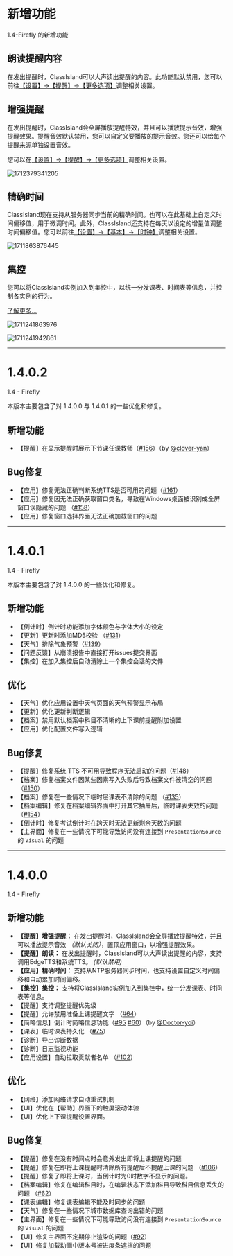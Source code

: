 # 新增功能

1.4-Firefly 的新增功能

## 朗读提醒内容

在发出提醒时，ClassIsland可以大声读出提醒的内容。此功能默认禁用，您可以前往[【设置】->【提醒】->【更多选项】](ci://app/settings/notification)调整相关设置。

## 增强提醒

在发出提醒时，ClassIsland会全屏播放提醒特效，并且可以播放提示音效，增强提醒效果。提醒音效默认禁用，您可以自定义要播放的提示音效。您还可以给每个提醒来源单独设置音效。

您可以在[【设置】->【提醒】->【更多选项】](ci://app/settings/notification)调整相关设置。

![1712379341205](pack://application:,,,/ClassIsland;component/Assets/Documents/image/ChangeLog/1712379341205.png)

## 精确时间

ClassIsland现在支持从服务器同步当前的精确时间。也可以在此基础上自定义时间偏移值，用于微调时间。此外，ClassIsland还支持在每天以设定的增量值调整时间偏移值。您可以前往[【设置】->【基本】->【时钟】](ci://app/settings/general)调整相关设置。

![1711863876445](pack://application:,,,/ClassIsland;component/Assets/Documents/image/ChangeLog/1711863876445.png)

## 集控

您可以将ClassIsland实例加入到集控中，以统一分发课表、时间表等信息，并控制各实例的行为。

[了解更多…](https://classisland-docs.readthedocs.io/zh-cn/latest/management/)

![1711241863976](pack://application:,,,/ClassIsland;component/Assets/Documents/image/ChangeLog/1711241863976.png)

![1711241942861](pack://application:,,,/ClassIsland;component/Assets/Documents/image/ChangeLog/1711241942861.png)


***


# 1.4.0.2

1.4 - Firefly

本版本主要包含了对 1.4.0.0 与 1.4.0.1 的一些优化和修复。

## 新增功能
- 【提醒】在显示提醒时展示下节课任课教师（[#156](https://github.com/ClassIsland/ClassIsland/pull/156)）（by [@clover-yan](https://github.com/clover-yan)）

## Bug修复
- 【应用】修复无法正确判断系统TTS是否可用的问题（[#161](https://github.com/ClassIsland/ClassIsland/discussions/161)）
- 【应用】修复因无法正确获取窗口类名，导致在Windows桌面被识别成全屏窗口误隐藏的问题 （[#158](https://github.com/ClassIsland/ClassIsland/issues/158)）
- 【应用】修复窗口选择界面无法正确加载窗口的问题

***


# 1.4.0.1

1.4 - Firefly

本版本主要包含了对 1.4.0.0 的一些优化和修复。

## 新增功能
- 【倒计时】倒计时功能添加字体颜色与字体大小的设定
- 【更新】更新时添加MD5校验 （[#131](https://github.com/ClassIsland/ClassIsland/issues/131)）
- 【天气】排除气象预警（[#139](https://github.com/ClassIsland/ClassIsland/issues/139)）
- 【问题反馈】从崩溃报告中直接打开issues提交界面
- 【集控】在加入集控后自动清除上一个集控会话的文件

## 优化
- 【天气】优化应用设置中天气页面的天气预警显示布局
- 【更新】优化更新判断逻辑
- 【档案】禁用默认档案中科目不清晰的上下课前提醒附加设置
- 【应用】优化配置文件写入逻辑

## Bug修复
- 【提醒】修复系统 TTS 不可用导致程序无法启动的问题（[#148](https://github.com/ClassIsland/ClassIsland/issues/148)）
- 【档案】修复档案文件因某些因素写入失败后导致档案文件被清空的问题 （[#150](https://github.com/ClassIsland/ClassIsland/issues/150)）
- 【档案】修复在一些情况下临时层课表不清除的问题 （[#135](https://github.com/ClassIsland/ClassIsland/issues/135)）
- 【档案编辑】修复在档案编辑界面中打开其它抽屉后，临时课表失效的问题 （[#154](https://github.com/ClassIsland/ClassIsland/issues/154)）
- 【倒计时】修复考试倒计时在跨天时无法更新剩余天数的问题
- 【主界面】修复在一些情况下可能导致访问没有连接到 `PresentationSource` 的 `Visual` 的问题

***


# 1.4.0.0

1.4 - Firefly

## 新增功能
- **【提醒】增强提醒：** 在发出提醒时，ClassIsland会全屏播放提醒特效，并且可以播放提示音效 *（默认关闭）*，置顶应用窗口，以增强提醒效果。
- **【提醒】朗读：** 在发出提醒时，ClassIsland可以大声读出提醒的内容，支持调用EdgeTTS和系统TTS。 *(默认禁用)*
- **【应用】精确时间：** 支持从NTP服务器同步时间，也支持设置自定义时间偏移和自动累加时间偏移。
- **【集控】集控：** 支持将ClassIsland实例加入到集控中，统一分发课表、时间表等信息。
- 【提醒】支持调整提醒优先级
- 【提醒】允许禁用准备上课提醒文字 （[#64](https://github.com/HelloWRC/ClassIsland/issues/64)）
- 【简略信息】倒计时简略信息功能（[#95](https://github.com/HelloWRC/ClassIsland/pull/95) [#60](https://github.com/HelloWRC/ClassIsland/issues/60)）（by [@Doctor-yoi](https://github.com/Doctor-yoi)）
- 【课表】临时课表持久化 （[#75](https://github.com/HelloWRC/ClassIsland/issues/75)）
- 【诊断】导出诊断数据
- 【诊断】日志监视功能
- 【应用设置】自动拉取贡献者名单 （[#102](https://github.com/HelloWRC/ClassIsland/issues/102)）

## 优化
- 【网络】添加网络请求自动重试机制
- 【UI】优化在【帮助】界面下的触屏滚动体验
- 【UI】优化上下课提醒设置界面。

## Bug修复
- 【提醒】修复在没有时间点时会意外发出即将上课提醒的问题
- 【提醒】修复在即将上课提醒时清除所有提醒后不提醒上课的问题 （[#106](https://github.com/HelloWRC/ClassIsland/issues/106)）
- 【提醒】修复了即将上课时，当倒计时为0时数字不显示的问题。
- 【档案编辑】修复在编辑科目时，在编辑状态下添加科目导致科目信息丢失的问题 （[#62](https://github.com/HelloWRC/ClassIsland/issues/62)）
- 【课表编辑】修复课表编辑不能及时同步的问题
- 【天气】修复在一些情况下城市数据库查询出错的问题
- 【主界面】修复在一些情况下可能导致访问没有连接到 `PresentationSource` 的 `Visual` 的问题
- 【UI】修复主界面不定期停止渲染的问题（[#92](https://github.com/HelloWRC/ClassIsland/issues/92)）
- 【UI】修复加载动画中版本号被进度条遮挡的问题

